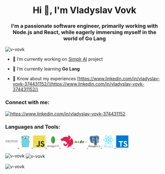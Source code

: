 <h1 align="center">Hi 👋, I'm Vladyslav Vovk</h1>
<h3 align="center">I'm a passionate software engineer, primarily working with Node.js and React, while eagerly immersing myself in the world of Go Lang</h3>

<p align="left"> <img src="https://komarev.com/ghpvc/?username=v-vovk&label=Profile%20views&color=0e75b6&style=flat" alt="v-vovk" /> </p>

- 🔭 I’m currently working on [Simplr AI](https://www.simplr.ai/) project

- 🌱 I’m currently learning **Go Lang**

- 📄 Know about my experiences [https://www.linkedin.com/in/vladyslav-vovk-374431152/](https://www.linkedin.com/in/vladyslav-vovk-374431152/)

<h3 align="left">Connect with me:</h3>
<p align="left">
<a href="https://linkedin.com/in/https://www.linkedin.com/in/vladyslav-vovk-374431152" target="blank"><img align="center" src="https://raw.githubusercontent.com/rahuldkjain/github-profile-readme-generator/master/src/images/icons/Social/linked-in-alt.svg" alt="https://www.linkedin.com/in/vladyslav-vovk-374431152" height="30" width="40" /></a>
</p>

<h3 align="left">Languages and Tools:</h3>
<p align="left"> <a href="https://expressjs.com" target="_blank" rel="noreferrer"> <img src="https://raw.githubusercontent.com/devicons/devicon/master/icons/express/express-original-wordmark.svg" alt="express" width="40" height="40"/> </a> <a href="https://golang.org" target="_blank" rel="noreferrer"> <img src="https://raw.githubusercontent.com/devicons/devicon/master/icons/go/go-original.svg" alt="go" width="40" height="40"/> </a> <a href="https://developer.mozilla.org/en-US/docs/Web/JavaScript" target="_blank" rel="noreferrer"> <img src="https://raw.githubusercontent.com/devicons/devicon/master/icons/javascript/javascript-original.svg" alt="javascript" width="40" height="40"/> </a> <a href="https://www.mongodb.com/" target="_blank" rel="noreferrer"> <img src="https://raw.githubusercontent.com/devicons/devicon/master/icons/mongodb/mongodb-original-wordmark.svg" alt="mongodb" width="40" height="40"/> </a> <a href="https://nestjs.com/" target="_blank" rel="noreferrer"> <img src="https://raw.githubusercontent.com/devicons/devicon/master/icons/nestjs/nestjs-plain.svg" alt="nestjs" width="40" height="40"/> </a> <a href="https://nodejs.org" target="_blank" rel="noreferrer"> <img src="https://raw.githubusercontent.com/devicons/devicon/master/icons/nodejs/nodejs-original-wordmark.svg" alt="nodejs" width="40" height="40"/> </a> <a href="https://www.postgresql.org" target="_blank" rel="noreferrer"> <img src="https://raw.githubusercontent.com/devicons/devicon/master/icons/postgresql/postgresql-original-wordmark.svg" alt="postgresql" width="40" height="40"/> </a> <a href="https://reactjs.org/" target="_blank" rel="noreferrer"> <img src="https://raw.githubusercontent.com/devicons/devicon/master/icons/react/react-original-wordmark.svg" alt="react" width="40" height="40"/> </a> <a href="https://www.typescriptlang.org/" target="_blank" rel="noreferrer"> <img src="https://raw.githubusercontent.com/devicons/devicon/master/icons/typescript/typescript-original.svg" alt="typescript" width="40" height="40"/> </a> </p>

<p><img align="left" src="https://github-readme-stats.vercel.app/api/top-langs?username=v-vovk&show_icons=true&locale=en&layout=compact" alt="v-vovk" /></p>

<p>&nbsp;<img align="center" src="https://github-readme-stats.vercel.app/api?username=v-vovk&show_icons=true&locale=en" alt="v-vovk" /></p>

<p><img align="center" src="https://github-readme-streak-stats.herokuapp.com/?user=v-vovk&" alt="v-vovk" /></p>
